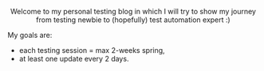 <p align="center">
Welcome to my personal testing blog in which I will try to show my journey from testing newbie to (hopefully) test automation expert :)
</p>

My goals are:  
- each testing session  = max 2-weeks spring,
- at least one update every 2 days.
